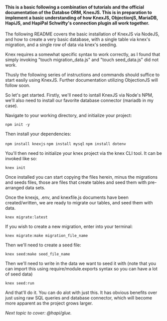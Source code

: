 <h4>This is a basic following a combination of tutorials and the official documentation of the Databse ORM, KnexJS. This is in preparation to implement a basic understanding of how KnexJS, ObjectionjS, MariaDB, HapiJS, and HapiPal Schwifty's connection plugin all work together.</h4>

<p>The following README covers the basic installation of KnexJS via NodeJS, and how to create a very basic database, with a single table via knex's migration, and a single row of data via knex's seeding.</p>

<p>Knex requires a somewhat specific syntax to work correctly, as I found that simply invoking  "touch migration_data.js" and "touch seed_data.js" did not work.</p>

<p>Thusly the following series of instructions and commands should suffice to start easily using KnexJS.  Further documentation utilizing ObjectionJS will follow soon.</p>

<p>So let's get started. Firstly, we'll need to isntall KnexJS via Node's NPM, we'll also need to install our favorite database connector (mariadb in my case).<p>

<p>Navigate to your working directory, and initialize your project:</p>

`npm init -y`

<p>Then install your dependencies:</p>

`npm install knexjs`
`npm install mysql`
`npm install dotenv`

<p>You'll then need to initialize your knex project via the knex CLI tool.  It can be invoked like so:</p>

`knex init`

<p>Once installed you can start copying the files herein, minus the migrations and seeds files, those are files that create tables and seed them with pre-arranged data sets.</p>

<p>Once the knexjs, .env, and knexfile.js documents have been created/written, we are ready to migrate our tables, and seed them with data.</p>

`knex migrate:latest`

<p>If you wish to create a new migration, enter into your terminal:</p>

`knex migrate:make migration_file_name`

<p>Then we'll need to create a seed file:</p>

`knex seed:make seed_file_name`

<p>Then we'll need to write in the data we want to seed it with (note that you can import this using require/module.exports syntax so you can have a lot of seed data)</p>

`knex seed:run`

<p>And that'll do it.  You can do alot with just this.  It has obvious benefits over just using raw SQL queries and database connector, which will become more apparent as the project grows larger.</p>

_Next topic to cover: @hapi/glue._
